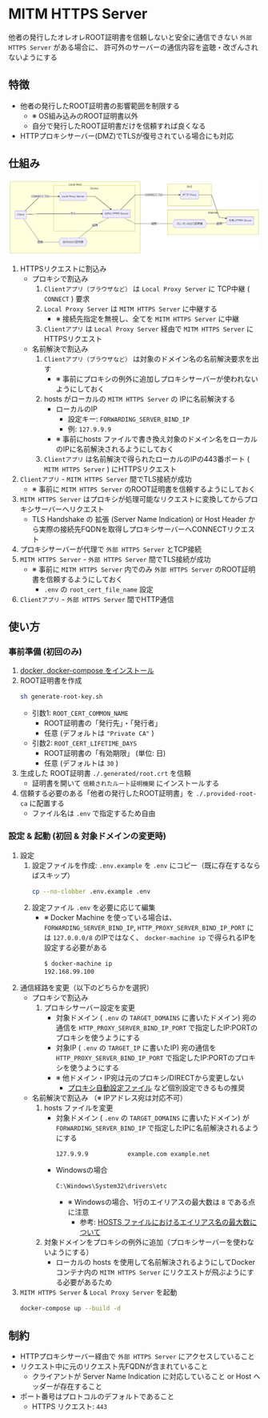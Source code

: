 # MITM HTTPS Server
他者の発行したオレオレROOT証明書を信頼しないと安全に通信できない `外部 HTTPS Server` がある場合に、
許可外のサーバーの通信内容を盗聴・改ざんされないようにする


## 特徴
- 他者の発行したROOT証明書の影響範囲を制限する
    - ※ OS組み込みのROOT証明書以外
    - 自分で発行したROOT証明書だけを信頼すれば良くなる
- HTTPプロキシサーバー(DMZ)でTLSが復号されている場合にも対応



## 仕組み

[
    ![構成図](./docs/images/structure.png)
](./docs/images/structure.md)

</details>

1. HTTPSリクエストに割込み
    - プロキシで割込み
        1. `Clientアプリ（ブラウザなど）` は `Local Proxy Server` に TCP中継 ( `CONNECT` ) 要求
        1. `Local Proxy Server` は `MITM HTTPS Server` に中継する
            - ※ 接続先指定を無視し、全てを `MITM HTTPS Server` に中継
        1. `Clientアプリ` は `Local Proxy Server` 経由で `MITM HTTPS Server` にHTTPSリクエスト
    - 名前解決で割込み
        1. `Clientアプリ（ブラウザなど）` は対象のドメイン名の名前解決要求を出す
            - ※ 事前にプロキシの例外に追加しプロキシサーバーが使われないようにしておく
        1. hosts がローカルの `MITM HTTPS Server` の IPに名前解決する
            - ローカルのIP
                - 設定キー: `FORWARDING_SERVER_BIND_IP`
                - 例: `127.9.9.9`
            - ※ 事前にhosts ファイルで書き換え対象のドメイン名をローカルのIPに名前解決されるようにしておく
        1. `Clientアプリ` は名前解決で得られたローカルのIPの443番ポート ( `MITM HTTPS Server` ) にHTTPSリクエスト
1. `Clientアプリ` - `MITM HTTPS Server` 間でTLS接続が成功
    - ※ 事前に `MITM HTTPS Server` のROOT証明書を信頼するようにしておく
1. `MITM HTTPS Server` はプロキシが処理可能なリクエストに変換してからプロキシサーバーへリクエスト
    - TLS Handshake の 拡張 (Server Name Indication) or Host Header から実際の接続先FQDNを取得しプロキシサーバーへCONNECTリクエスト
1. プロキシサーバーが代理で `外部 HTTPS Server` とTCP接続
1. `MITM HTTPS Server` - `外部 HTTPS Server` 間でTLS接続が成功
    - ※ 事前に `MITM HTTPS Server` 内でのみ `外部 HTTPS Server` のROOT証明書を信頼するようにしておく
        - `.env` の `root_cert_file_name` 設定
1. `Clientアプリ` - `外部 HTTPS Server` 間でHTTP通信


## 使い方

### 事前準備 (初回のみ)
1. [docker, docker-compose をインストール](https://docs.docker.com/install/#supported-platforms)
1. ROOT証明書を作成
    ```sh
    sh generate-root-key.sh
    ```
    - 引数1: `ROOT_CERT_COMMON_NAME`
        - ROOT証明書の「発行先」・「発行者」
        - 任意 (デフォルトは `"Private CA"` )
    - 引数2: `ROOT_CERT_LIFETIME_DAYS`
        - ROOT証明書の「有効期限」 (単位: 日)
        - 任意 (デフォルトは `30` )
1. 生成した ROOT証明書 `./.generated/root.crt` を信頼
    - 証明書を開いて `信頼されたルート証明機関` にインストールする
1. 信頼する必要のある「他者の発行したROOT証明書」を `./.provided-root-ca` に配置する
    - ファイル名は `.env` で指定するため自由
    
### 設定 & 起動 (初回 & 対象ドメインの変更時)
1. 設定
    1. 設定ファイルを作成: `.env.example` を `.env` にコピー（既に存在するならばスキップ）
        ```sh
        cp --no-clobber .env.example .env
        ```
    1. 設定ファイル `.env` を必要に応じて編集
        - ※ Docker Machine を使っている場合は、`FORWARDING_SERVER_BIND_IP`, `HTTP_PROXY_SERVER_BIND_IP_PORT` には `127.0.0.0/8` のIPではなく、 `docker-machine ip` で得られるIPを設定する必要がある
            ```
            $ docker-machine ip
            192.168.99.100
            ```
1. 通信経路を変更（以下のどちらかを選択）
    - プロキシで割込み 
        1. プロキシサーバー設定を変更
            - 対象ドメイン ( `.env` の `TARGET_DOMAINS` に書いたドメイン) 宛の通信を `HTTP_PROXY_SERVER_BIND_IP_PORT` で指定したIP:PORTのプロキシを使うようにする
            - 対象IP ( `.env` の `TARGET_IP` に書いたIP) 宛の通信を `HTTP_PROXY_SERVER_BIND_IP_PORT` で指定したIP:PORTのプロキシを使うようにする
            - ※ 他ドメイン・IP宛は元のプロキシ/DIRECTから変更しない
                - [プロキシ自動設定ファイル](https://developer.mozilla.org/ja/docs/Web/HTTP/Proxy_servers_and_tunneling/Proxy_Auto-Configuration_(PAC)_file) など個別設定できるもの推奨
    - 名前解決で割込み （※ IPアドレス宛は対応不可）
        1. hosts ファイルを変更
            - 対象ドメイン ( `.env` の `TARGET_DOMAINS` に書いたドメイン) が `FORWARDING_SERVER_BIND_IP` で指定したIPに名前解決されるようにする
                ```
                127.9.9.9			example.com example.net
                ```
            - Windowsの場合
                ```
                C:\Windows\System32\drivers\etc
                ```
                - ※ Windowsの場合、1行のエイリアスの最大数は `8` である点に注意
                    - 参考: [HOSTS ファイルにおけるエイリアス名の最大数について](https://support.microsoft.com/ja-jp/help/2717022)
        1. 対象ドメインをプロキシの例外に追加（プロキシサーバーを使わないようにする）
            - ローカルの hosts を使用して名前解決されるようにしてDockerコンテナ内の `MITM HTTPS Server` にリクエストが飛ぶようにする必要があるため
1. `MITM HTTPS Server` & `Local Proxy Server` を起動
    ```sh
    docker-compose up --build -d
    ```


## 制約
- HTTPプロキシサーバー経由で `外部 HTTPS Server` にアクセスしていること
- リクエスト中に元のリクエスト先FQDNが含まれていること
    - クライアントが Server Name Indication に対応していること or Host ヘッダーが存在すること
- ポート番号はプロトコルのデフォルトであること
    - HTTPS リクエスト: `443`
